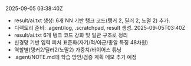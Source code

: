 2025-09-05 03:38:40Z
- result/ai.txt 생성: 6개 NN 기반 탱크 코드(탱커 2, 딜러 2, 노멀 2) 추가.
- 디렉토리 준비: .agent/log, .scratchpad, result 생성.
2025-09-05T03:40Z
- result/ai.txt 6개 탱크 코드 강화 및 일관 구조로 정리
- 신경망 기반 입력 피처 표준화(자기/적/아군/총알 특징 48차원)
- 역할별(탱커2/딜러2/노말2) 가중치/바이어스 튜닝
- .agent/NOTE.md에 학습 방안/검증 계획 메모 추가 예정

